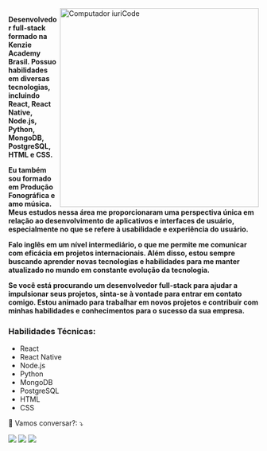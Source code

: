 <img src="https://raw.githubusercontent.com/MicaelliMedeiros/micaellimedeiros/master/image/computer-illustration.png" min-width="400px" max-width="400px" width="400px" align="right" alt="Computador iuriCode">


<p align="left">
<strong>Desenvolvedor full-stack formado na Kenzie Academy Brasil. Possuo habilidades em diversas tecnologias, incluindo React, React Native, Node.js, Python, MongoDB, PostgreSQL, HTML e CSS.

Eu também sou formado em Produção Fonográfica e amo música. Meus estudos nessa área me proporcionaram uma perspectiva única em relação ao desenvolvimento de aplicativos e interfaces de usuário, especialmente no que se refere à usabilidade e experiência do usuário.

Falo inglês em um nível intermediário, o que me permite me comunicar com eficácia em projetos internacionais. Além disso, estou sempre buscando aprender novas tecnologias e habilidades para me manter atualizado no mundo em constante evolução da tecnologia.

Se você está procurando um desenvolvedor full-stack para ajudar a impulsionar seus projetos, sinta-se à vontade para entrar em contato comigo. Estou animado para trabalhar em novos projetos e contribuir com minhas habilidades e conhecimentos para o sucesso da sua empresa.</strong>
</p>
<h3>Habilidades Técnicas:</h3>
  <ul>
    <li>React</li>
    <li>React Native</li>
    <li>Node.js</li>
    <li>Python</li>
    <li>MongoDB</li>
    <li>PostgreSQL</li>
    <li>HTML</li>
    <li>CSS</li>
  </ul>

<p align="left">
  💌 Vamos conversar?: ⤵️
</p>

<p align="left">
  <a href="mailto:henrique.joaovitor@gmail.com" alt="Gmail">
  <img src="https://img.shields.io/badge/-Gmail-FF0000?style=flat-square&labelColor=FF0000&logo=gmail&logoColor=white&link=LINK-DO-SEU-EMAIL" /></a>

  <a href="https://www.linkedin.com/in/joaovitorhenrique/" alt="Linkedin" target="_blank">
  <img src="https://img.shields.io/badge/-Linkedin-0e76a8?style=flat-square&logo=Linkedin&logoColor=white&link=LINK-DO-SEU-LINKEDIN" /></a>

  <a href="https://api.whatsapp.com/send?1=pt_BR&phone=5531991953568" alt="WhatsApp" target="_blank">
  <img src="https://img.shields.io/badge/-WhatsApp-25d366?style=flat-square&labelColor=25d366&logo=whatsapp&logoColor=white&link=https://api.whatsapp.com/send?1=pt_BR&phone=5531991953568"/></a>

  
  
</p>  




